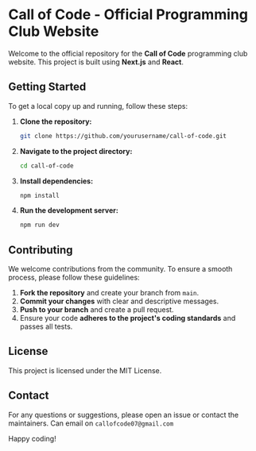 # Call of Code - Official Programming Club Website

Welcome to the official repository for the **Call of Code** programming club website. This project is built using **Next.js** and **React**.

## Getting Started

To get a local copy up and running, follow these steps:

1. **Clone the repository:**
    ```bash
    git clone https://github.com/yourusername/call-of-code.git
    ```
2. **Navigate to the project directory:**
    ```bash
    cd call-of-code
    ```
3. **Install dependencies:**
    ```bash
    npm install
    ```
4. **Run the development server:**
    ```bash
    npm run dev
    ```

## Contributing

We welcome contributions from the community. To ensure a smooth process, please follow these guidelines:

1. **Fork the repository** and create your branch from `main`.
2. **Commit your changes** with clear and descriptive messages.
3. **Push to your branch** and create a pull request.
4. Ensure your code **adheres to the project's coding standards** and passes all tests.

## License

This project is licensed under the MIT License.

## Contact

For any questions or suggestions, please open an issue or contact the maintainers.
Can email on `callofcode07@gmail.com`

Happy coding!

